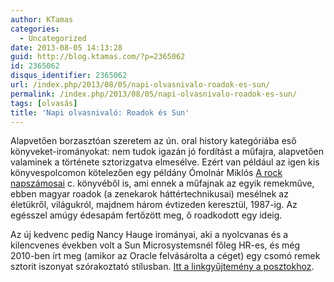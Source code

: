 ```yaml
---
author: KTamas
categories:
  - Uncategorized
date: 2013-08-05 14:13:28
guid: http://blog.ktamas.com/?p=2365062
id: 2365062
disqus_identifier: 2365062
url: /index.php/2013/08/05/napi-olvasnivalo-roadok-es-sun/
permalink: /index.php/2013/08/05/napi-olvasnivalo-roadok-es-sun/
tags: [olvasás]
title: 'Napi olvasnivaló: Roadok és Sun'
---
```


Alapvetően borzasztóan szeretem az ún. oral history kategóriába eső könyveket-irományokat: nem tudok igazán jó fordítást a műfajra, alapvetően valaminek a története sztorizgatva elmesélve. Ezért van például az igen kis könyvespolcomon kötelezően egy példány Ómolnár Miklós [A rock napszámosai](http://moly.hu/konyvek/omolnar-miklos-a-rock-napszamosai) c. könyvéből is, ami ennek a műfajnak az egyik remekműve, ebben magyar roadok (a zenekarok háttértechnikusai) mesélnek az életükről, világukról, majdnem három évtizeden keresztül, 1987-ig. Az egésszel amúgy édesapám fertőzött meg, ő roadkodott egy ideig.

Az új kedvenc pedig Nancy Hauge irományai, aki a nyolcvanas és a kilencvenes években volt a Sun Microsystemsnél főleg HR-es, és még 2010-ben írt meg (amikor az Oracle felvásárolta a céget) egy csomó remek sztorit iszonyat szórakoztató stílusban. [Itt a linkgyűjtemény a posztokhoz](https://news.ycombinator.com/item?id=6093556).
